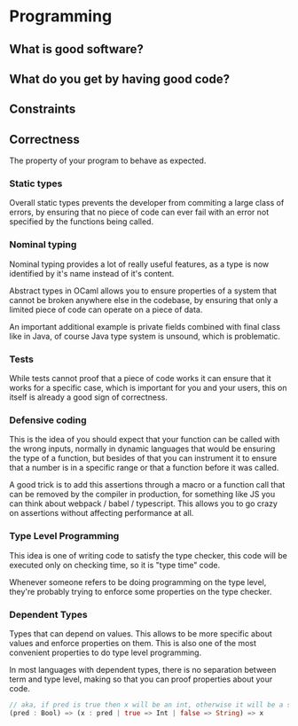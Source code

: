 # Programming

## What is good software?

## What do you get by having good code?

## Constraints

## Correctness

The property of your program to behave as expected.

### Static types

Overall static types prevents the developer from commiting a large class of errors, by ensuring that no piece of code can ever fail with an error not specified by the functions being called.

### Nominal typing

Nominal typing provides a lot of really useful features, as a type is now identified by it's name instead of it's content.

Abstract types in OCaml allows you to ensure properties of a system that cannot be broken anywhere else in the codebase, by ensuring that only a limited piece of code can operate on a piece of data.

An important additional example is private fields combined with final class like in Java, of course Java type system is unsound, which is problematic.

### Tests

While tests cannot proof that a piece of code works it can ensure that it works for a specific case, which is important for you and your users, this on itself is already a good sign of correctness.

### Defensive coding

This is the idea of you should expect that your function can be called with the wrong inputs, normally in dynamic languages that would be ensuring the type of a function, but besides of that you can instrument it to ensure that a number is in a specific range or that a function before it was called.

A good trick is to add this assertions through a macro or a function call that can be removed by the compiler in production, for something like JS you can think about webpack / babel / typescript. This allows you to go crazy on assertions without affecting performance at all.

### Type Level Programming

This idea is one of writing code to satisfy the type checker, this code will be executed only on checking time, so it is "type time" code.

Whenever someone refers to be doing programming on the type level, they're probably trying to enforce some properties on the type checker.

### Dependent Types

Types that can depend on values. This allows to be more specific about values and enforce properties on them. This is also one of the most convenient properties to do type level programming.

In most languages with dependent types, there is no separation between term and type level, making so that you can proof properties about your code.

```rust
// aka, if pred is true then x will be an int, otherwise it will be a string
(pred : Bool) => (x : pred | true => Int | false => String) => x
```
